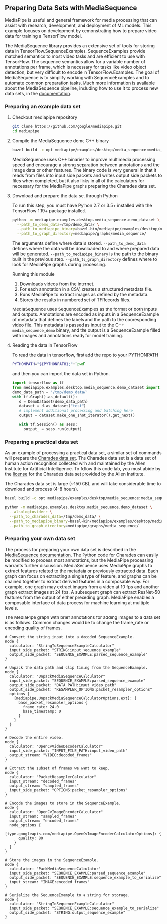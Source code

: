 ## Preparing Data Sets with MediaSequence

MediaPipe is useful and general framework for media processing that can
assist with research, development, and deployment of ML models. This example
focuses on development by demonstrating how to prepare video data for training
a TensorFlow model.

The MediaSequence library provides an extensive set of tools for storing data in
TensorFlow.SequenceExamples. SequenceExamples provide matched semantics to most
video tasks and are efficient to use with TensorFlow. The sequence semantics
allow for a variable number of annotations per frame, which is necessary for
tasks like video object detection, but very difficult to encode in
TensorFlow.Examples. The goal of MediaSequence is to simplify working with
SequenceExamples and to automate common preparation tasks. Much more information
is available about the MediaSequence pipeline, including how to use it to
process new data sets, in the [documentation](https://github.com/google/mediapipe/tree/master/mediapipe/util/sequence/README.md).

### Preparing an example data set

1.  Checkout mediapipe repository

    ```bash
    git clone https://github.com/google/mediapipe.git
    cd mediapipe
    ```

1.  Compile the MediaSequence demo C++ binary

    ```bash
    bazel build -c opt mediapipe/examples/desktop/media_sequence:media_sequence_demo --define 'MEDIAPIPE_DISABLE_GPU=1'
    ```

    MediaSequence uses C++ binaries to improve multimedia processing speed and
    encourage a strong separation between annotations and the image data or
    other features. The binary code is very general in that it reads from files
    into input side packets and writes output side packets to files when
    completed, but it also links in all of the calculators for necessary for
    the MediaPipe graphs preparing the Charades data set.

1.  Download and prepare the data set through Python

    To run this step, you must have Python 2.7 or 3.5+ installed with the
    TensorFlow 1.19+ package installed.

    ```bash
    python -m mediapipe.examples.desktop.media_sequence.demo_dataset \
      --path_to_demo_data=/tmp/demo_data/ \
      --path_to_mediapipe_binary=bazel-bin/mediapipe/examples/desktop/media_sequence/media_sequence_demo \
      --path_to_graph_directory=mediapipe/graphs/media_sequence/
    ```

    The arguments define where data is stored. `--path_to_demo_data` defines
    where the data will be downloaded to and where prepared data will be
    generated. `--path_to_mediapipe_binary` is the path to the binary built in
    the previous step. `--path_to_graph_directory` defines where to look for
    MediaPipe graphs during processing.

    Running this module
    1. Downloads videos from the internet.
    1. For each annotation in a CSV, creates a structured metadata file.
    1. Runs MediaPipe to extract images as defined by the metadata.
    1. Stores the results in numbered set of TFRecords files.

    MediaSequence uses SequenceExamples as the format of both inputs and
    outputs. Annotations are encoded as inputs in a SequenceExample of metadata
    that defines the labels and the path to the cooresponding video file. This
    metadata is passed as input to the C++ `media_sequence_demo` binary, and the
    output is a SequenceExample filled with images and annotations ready for
    model training.

1.  Reading the data in TensorFlow

    To read the data in tensorflow, first add the repo to your PYTHONPATH

    ```bash
    PYTHONPATH="${PYTHONPATH};"+`pwd`
    ```

    and then you can import the data set in Python.

    ```python
    import tensorflow as tf
    from mediapipe.examples.desktop.media_sequence.demo_dataset import DemoDataset
    demo_data_path = '/tmp/demo_data/'
    with tf.Graph().as_default():
       d = DemoDataset(demo_data_path)
       dataset = d.as_dataset("test")
       # implement additional processing and batching here
       output = dataset.make_one_shot_iterator().get_next()

       with tf.Session() as sess:
         output_ = sess.run(output)
    ```

### Preparing a practical data set
As an example of processing a practical data set, a similar set of commands will
prepare the [Charades data set](https://allenai.org/plato/charades/). The
Charades data set is a data set of human action recognition collected with and
maintained by the Allen Institute for Artificial Intelligence. To follow this
code lab, you must abide by the [license](https://allenai.org/plato/charades/license.txt)
for the Charades data set provided by the Allen Institute.

The Charades data set is large (~150 GB), and will take considerable time to
download and process (4-8 hours).

```bash
bazel build -c opt mediapipe/examples/desktop/media_sequence:media_sequence_demo --define 'MEDIAPIPE_DISABLE_GPU=1'

python -m mediapipe.examples.desktop.media_sequence.demo_dataset \
  --alsologtostderr \
  --path_to_charades_data=/tmp/demo_data/ \
  --path_to_mediapipe_binary=bazel-bin/mediapipe/examples/desktop/media_sequence/media_sequence_demo \
  --path_to_graph_directory=mediapipe/graphs/media_sequence/
```

### Preparing your own data set
The process for preparing your own data set is described in the [MediaSequence
documentation](https://github.com/google/mediapipe/blob/master/mediapipe/util/sequence/README.md).
The Python code for Charades can easily be modified to process most annotations,
but the MediaPipe processing warrants further discussion. MediaSequence uses
MediaPipe graphs to extract features related to the metadata or previously
extracted data. Each graph can focus on extracting a single type of feature, and
graphs can be chained together to extract derived features in a composable way.
For example, one graph may extract images from a video at 10 fps and another
graph extract images at 24 fps. A subsequent graph can extract ResNet-50
features from the output of either preceding graph. MediaPipe enables a
composable interface of data process for machine learning at multiple levels.

The MediaPipe graph with brief annotations for adding images to a data set is as
follows. Common changes would be to change the frame_rate or encoding quality of
frames.

```
# Convert the string input into a decoded SequenceExample.
node {
  calculator: "StringToSequenceExampleCalculator"
  input_side_packet: "STRING:input_sequence_example"
  output_side_packet: "SEQUENCE_EXAMPLE:parsed_sequence_example"
}

# Unpack the data path and clip timing from the SequenceExample.
node {
  calculator: "UnpackMediaSequenceCalculator"
  input_side_packet: "SEQUENCE_EXAMPLE:parsed_sequence_example"
  output_side_packet: "DATA_PATH:input_video_path"
  output_side_packet: "RESAMPLER_OPTIONS:packet_resampler_options"
  options {
    [mediapipe.UnpackMediaSequenceCalculatorOptions.ext]: {
      base_packet_resampler_options {
        frame_rate: 24.0
        base_timestamp: 0
      }
    }
  }
}

# Decode the entire video.
node {
  calculator: "OpenCvVideoDecoderCalculator"
  input_side_packet: "INPUT_FILE_PATH:input_video_path"
  output_stream: "VIDEO:decoded_frames"
}

# Extract the subset of frames we want to keep.
node {
  calculator: "PacketResamplerCalculator"
  input_stream: "decoded_frames"
  output_stream: "sampled_frames"
  input_side_packet: "OPTIONS:packet_resampler_options"
}

# Encode the images to store in the SequenceExample.
node {
  calculator: "OpenCvImageEncoderCalculator"
  input_stream: "sampled_frames"
  output_stream: "encoded_frames"
  node_options {
    [type.googleapis.com/mediapipe.OpenCvImageEncoderCalculatorOptions]: {
      quality: 80
    }
  }
}

# Store the images in the SequenceExample.
node {
  calculator: "PackMediaSequenceCalculator"
  input_side_packet: "SEQUENCE_EXAMPLE:parsed_sequence_example"
  output_side_packet: "SEQUENCE_EXAMPLE:sequence_example_to_serialize"
  input_stream: "IMAGE:encoded_frames"
}

# Serialize the SequenceExample to a string for storage.
node {
  calculator: "StringToSequenceExampleCalculator"
  input_side_packet: "SEQUENCE_EXAMPLE:sequence_example_to_serialize"
  output_side_packet: "STRING:output_sequence_example"
}
```
